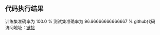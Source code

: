 ## 代码执行结果
训练集准确率为 100.0 %
测试集准确率为 96.66666666666667 %
github代码访问地址：[链接](https://github.com/Mcsssssda/jotang)